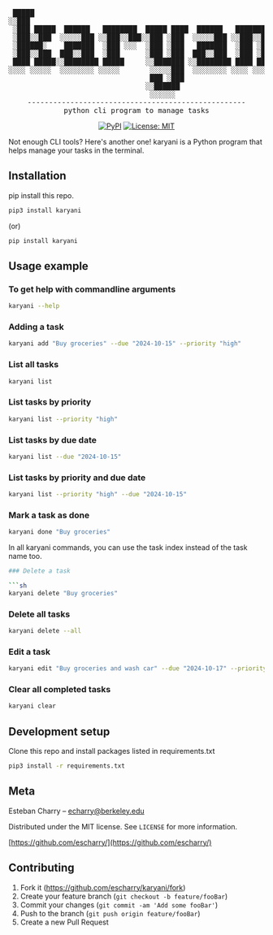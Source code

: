 <div align="center">
<pre>
 █████                                                           ███ 
░░███                                                           ░░░  
 ░███ █████  ██████   ████████  █████ ████  ██████   ████████   ████ 
 ░███░░███  ░░░░░███ ░░███░░███░░███ ░███  ░░░░░███ ░░███░░███ ░░███ 
 ░██████░    ███████  ░███ ░░░  ░███ ░███   ███████  ░███ ░███  ░███ 
 ░███░░███  ███░░███  ░███      ░███ ░███  ███░░███  ░███ ░███  ░███ 
 ████ █████░░████████ █████     ░░███████ ░░████████ ████ █████ █████
░░░░ ░░░░░  ░░░░░░░░ ░░░░░       ░░░░░███  ░░░░░░░░ ░░░░ ░░░░░ ░░░░░ 
                                 ███ ░███                            
                                ░░██████                             
                                 ░░░░░░                              
---------------------------------------------------
python cli program to manage tasks
</pre>

[![PyPI](https://img.shields.io/pypi)](https://pypi.org/project/karyani/)
[![License: MIT](https://img.shields.io/badge/License-MIT-yellow.svg)](https://opensource.org/licenses/MIT)

</div>

Not enough CLI tools? Here's another one! karyani is a Python program that helps manage your tasks in the terminal.

## Installation

pip install this repo.

```sh
pip3 install karyani
```

(or)

```sh
pip install karyani
```

## Usage example

### To get help with commandline arguments

```sh
karyani --help
```

### Adding a task

```sh
karyani add "Buy groceries" --due "2024-10-15" --priority "high"
```

### List all tasks

```sh
karyani list
```

### List tasks by priority

```sh
karyani list --priority "high"
```

### List tasks by due date

```sh
karyani list --due "2024-10-15"
```

### List tasks by priority and due date

```sh
karyani list --priority "high" --due "2024-10-15"
```

### Mark a task as done

```sh
karyani done "Buy groceries"
```

In all karyani commands, you can use the task index instead of the task name too.

````sh
### Delete a task

```sh
karyani delete "Buy groceries"
````

### Delete all tasks

```sh
karyani delete --all
```

### Edit a task

```sh
karyani edit "Buy groceries and wash car" --due "2024-10-17" --priority "low"
```

### Clear all completed tasks

```sh
karyani clear
```

## Development setup

Clone this repo and install packages listed in requirements.txt

```sh
pip3 install -r requirements.txt
```

## Meta

Esteban Charry – echarry@berkeley.edu

Distributed under the MIT license. See `LICENSE` for more information.

[https://github.com/escharry/](https://github.com/escharry/)

## Contributing

1. Fork it (<https://github.com/escharry/karyani/fork>)
2. Create your feature branch (`git checkout -b feature/fooBar`)
3. Commit your changes (`git commit -am 'Add some fooBar'`)
4. Push to the branch (`git push origin feature/fooBar`)
5. Create a new Pull Request
